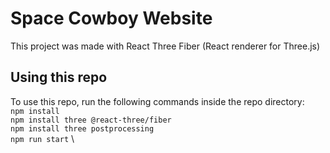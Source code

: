 # Space Cowboy Website 
This project was made with React Three Fiber (React renderer for Three.js)

## Using this repo
To use this repo, run the following commands inside the repo directory: \
`npm install` \
`npm install three @react-three/fiber ` \
`npm install three postprocessing ` \
`npm run start` \



